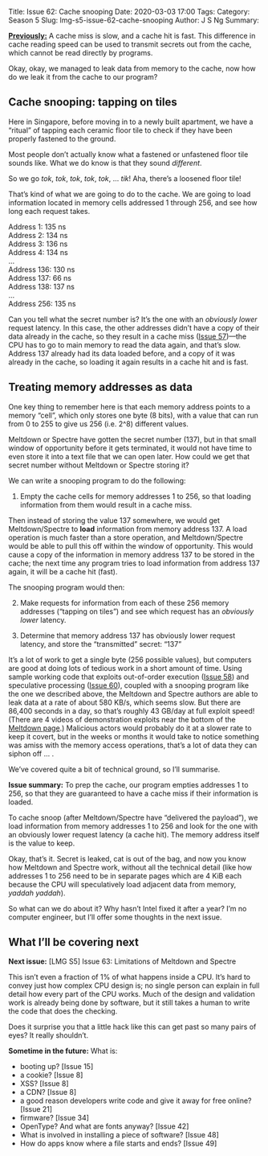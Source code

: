 Title: Issue 62: Cache snooping
Date: 2020-03-03 17:00
Tags: 
Category: Season 5
Slug: lmg-s5-issue-62-cache-snooping
Author: J S Ng
Summary: 

[**Previously:**](https://buttondown.email/laymansguide/archive/) A cache miss is slow, and a cache hit is fast. This difference in cache reading speed can be used to transmit secrets out from the cache, which cannot be read directly by programs.

Okay, okay, we managed to leak data from memory to the cache, now how do we leak it from the cache to our program?

## Cache snooping: tapping on tiles

Here in Singapore, before moving in to a newly built apartment, we have a “ritual” of tapping each ceramic floor tile to check if they have been properly fastened to the ground.

Most people don’t actually know what a fastened or unfastened floor tile sounds like. What we do know is that they sound *different*.

So we go *tok*, *tok*, *tok*, *tok*, *tok*, … *tik*! Aha, there’s a loosened floor tile!

That’s kind of what we are going to do to the cache. We are going to load information located in memory cells addressed 1 through 256, and see how long each request takes.

Address 1: 135 ns  
Address 2: 134 ns  
Address 3: 136 ns  
Address 4: 134 ns  
…  
Address 136: 130 ns  
Address 137: 66 ns  
Address 138: 137 ns  
…  
Address 256: 135 ns

Can you tell what the secret number is? It’s the one with an *obviously lower* request latency. In this case, the other addresses didn’t have a copy of their data already in the cache, so they result in a cache miss ([Issue 57]({filename}/season5/issue057/issue057.md))—the CPU has to go to main memory to read the data again, and that’s slow. Address 137 already had its data loaded before, and a copy of it was already in the cache, so loading it again results in a cache hit and is fast.

## Treating memory addresses as data

One key thing to remember here is that each memory address points to a memory “cell”, which only stores one byte (8 bits), with a value that can run from 0 to 255 to give us 256 (i.e. 2^8) different values.

Meltdown or Spectre have gotten the secret number (137), but in that small window of opportunity before it gets terminated, it would not have time to even store it into a text file that we can open later. How could we get that secret number without Meltdown or Spectre storing it?

We can write a snooping program to do the following:

1) Empty the cache cells for memory addresses 1 to 256, so that loading information from them would result in a cache miss.

Then instead of storing the value 137 somewhere, we would get Meltdown/Spectre to **load** information from memory address 137. A load operation is much faster than a store operation, and Meltdown/Spectre would be able to pull this off within the window of opportunity. This would cause a copy of the information in memory address 137 to be stored in the cache; the next time any program tries to load information from address 137 again, it will be a cache hit (fast).

The snooping program would then:

2) Make requests for information from each of these 256 memory addresses (“tapping on tiles”) and see which request has an *obviously lower* latency.

3) Determine that memory address 137 has obviously lower request latency, and store the “transmitted” secret: “137”

It’s a lot of work to get a single byte (256 possible values), but computers are good at doing lots of tedious work in a short amount of time. Using sample working code that exploits out-of-order execution ([Issue 58]({filename}/season5/issue058/issue058.md)) and speculative processing ([Issue 60]({filename}/season5/issue060/issue060.md)), coupled with a snooping program like the one we described above, the Meltdown and Spectre authors are able to leak data at a rate of about 580 KB/s, which seems slow. But there are 86,400 seconds in a day, so that’s roughly 43 GB/day at full exploit speed! (There are 4 videos of demonstration exploits near the bottom of the [Meltdown page](https://meltdownattack.com/).) Malicious actors would probably do it at a slower rate to keep it covert, but in the weeks or months it would take to notice something was amiss with the memory access operations, that’s a lot of data they can siphon off … .

We’ve covered quite a bit of technical ground, so I’ll summarise.

**Issue summary:**
To prep the cache, our program empties addresses 1 to 256, so that they are guaranteed to have a cache miss if their information is loaded.

To cache snoop (after Meltdown/Spectre have “delivered the payload”), we load information from memory addresses 1 to 256 and look for the one with an obviously lower request latency (a cache hit). The memory address itself is the value to keep.

Okay, that’s it. Secret is leaked, cat is out of the bag, and now you know how Meltdown and Spectre work, without all the technical detail (like how addresses 1 to 256 need to be in separate pages which are 4 KiB each because the CPU will speculatively load adjacent data from memory, *yaddah yaddah*).

So what can we do about it? Why hasn’t Intel fixed it after a year? I’m no computer engineer, but I’ll offer some thoughts in the next issue.

## What I’ll be covering next

**Next issue:** [LMG S5] Issue 63: Limitations of Meltdown and Spectre

This isn’t even a fraction of 1% of what happens inside a CPU. It’s hard to convey just how complex CPU design is; no single person can explain in full detail how every part of the CPU works. Much of the design and validation work is already being done by software, but it still takes a human to write the code that does the checking.

Does it surprise you that a little hack like this can get past so many pairs of eyes? It really shouldn’t.

**Sometime in the future:** What is:

- booting up? [Issue 15]
- a cookie? [Issue 8]
- XSS? [Issue 8]
- a CDN? [Issue 8]
- a good reason developers write code and give it away for free online? [Issue 21]
- firmware? [Issue 34]
- OpenType? And what are fonts anyway? [Issue 42]
- What is involved in installing a piece of software? [Issue 48]
- How do apps know where a file starts and ends? [Issue 49]
